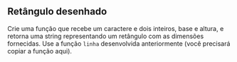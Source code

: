 ## Retângulo desenhado

Crie uma função que recebe um caractere e dois inteiros, base e altura, e retorna uma string representando um retângulo com as dimensões fornecidas. Use a função `linha` desenvolvida anteriormente (você precisará copiar a função aqui).